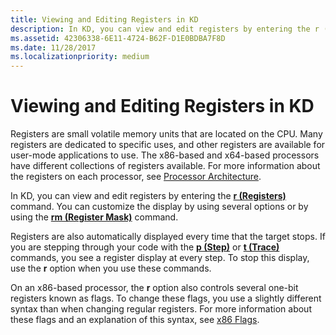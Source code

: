```yaml
---
title: Viewing and Editing Registers in KD
description: In KD, you can view and edit registers by entering the r (Registers) command. You can customize the display by using several options or by using the rm (Register Mask) command.
ms.assetid: 42306338-6E11-4724-B62F-D1E0BDBA7F8D
ms.date: 11/28/2017
ms.localizationpriority: medium
---
```


# Viewing and Editing Registers in KD


Registers are small volatile memory units that are located on the CPU. Many registers are dedicated to specific uses, and other registers are available for user-mode applications to use. The x86-based and x64-based processors have different collections of registers available. For more information about the registers on each processor, see [Processor Architecture](processor-architecture.md).

In KD, you can view and edit registers by entering the [**r (Registers)**](r--registers-.md) command. You can customize the display by using several options or by using the [**rm (Register Mask)**](rm--register-mask-.md) command.

Registers are also automatically displayed every time that the target stops. If you are stepping through your code with the [**p (Step)**](p--step-.md) or [**t (Trace)**](t--trace-.md) commands, you see a register display at every step. To stop this display, use the **r** option when you use these commands.

On an x86-based processor, the **r** option also controls several one-bit registers known as flags. To change these flags, you use a slightly different syntax than when changing regular registers. For more information about these flags and an explanation of this syntax, see [x86 Flags](x86-architecture.md#x86-flags).

 

 





